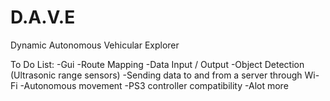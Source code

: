 # D.A.V.E
Dynamic Autonomous Vehicular Explorer 

To Do List:
-Gui
-Route Mapping
-Data Input / Output
-Object Detection (Ultrasonic range sensors)
-Sending data to and from a server through Wi-Fi
-Autonomous movement
-PS3 controller compatibility
-Alot more
